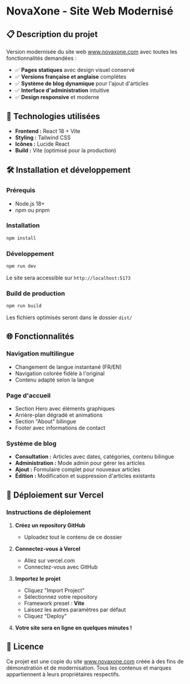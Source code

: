# NovaXone - Site Web Modernisé

## 📋 Description du projet

Version modernisée du site web www.novaxone.com avec toutes les fonctionnalités demandées :

- ✅ **Pages statiques** avec design visuel conservé
- ✅ **Versions française et anglaise** complètes
- ✅ **Système de blog dynamique** pour l'ajout d'articles
- ✅ **Interface d'administration** intuitive
- ✅ **Design responsive** et moderne

## 🚀 Technologies utilisées

- **Frontend :** React 18 + Vite
- **Styling :** Tailwind CSS
- **Icônes :** Lucide React
- **Build :** Vite (optimisé pour la production)

## 🛠️ Installation et développement

### Prérequis
- Node.js 18+ 
- npm ou pnpm

### Installation
```bash
npm install
```

### Développement
```bash
npm run dev
```
Le site sera accessible sur `http://localhost:5173`

### Build de production
```bash
npm run build
```
Les fichiers optimisés seront dans le dossier `dist/`

## 🌐 Fonctionnalités

### Navigation multilingue
- Changement de langue instantané (FR/EN)
- Navigation colorée fidèle à l'original
- Contenu adapté selon la langue

### Page d'accueil
- Section Hero avec éléments graphiques
- Arrière-plan dégradé et animations
- Section "About" bilingue
- Footer avec informations de contact

### Système de blog
- **Consultation :** Articles avec dates, catégories, contenu bilingue
- **Administration :** Mode admin pour gérer les articles
- **Ajout :** Formulaire complet pour nouveaux articles
- **Édition :** Modification et suppression d'articles existants

## 🚀 Déploiement sur Vercel

### Instructions de déploiement

1. **Créez un repository GitHub**
   - Uploadez tout le contenu de ce dossier

2. **Connectez-vous à Vercel**
   - Allez sur vercel.com
   - Connectez-vous avec GitHub

3. **Importez le projet**
   - Cliquez "Import Project"
   - Sélectionnez votre repository
   - Framework preset : **Vite**
   - Laissez les autres paramètres par défaut
   - Cliquez "Deploy"

4. **Votre site sera en ligne en quelques minutes !**

## 📄 Licence

Ce projet est une copie du site www.novaxone.com créée à des fins de démonstration et de modernisation. Tous les contenus et marques appartiennent à leurs propriétaires respectifs.

